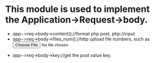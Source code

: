 # This module is used to implement the Application->Request->body.
* $app->$req->body->content();//format php post, php://input
* $app->$req->body->files_num();//http upload file numbers, such as <form><input type='file'/>
* $app->$req->body->key;//get the post value key.